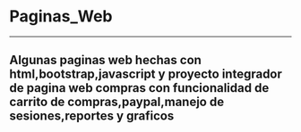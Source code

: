 # Paginas_Web
--------------------------------------------------------------------------------------------------------------------------------------------------------------
Algunas paginas web hechas con html,bootstrap,javascript y proyecto integrador de pagina web compras con funcionalidad de carrito de compras,paypal,manejo de sesiones,reportes y  graficos
--------------------------------------------------------------------------------------------------------------------------------------------------------------

